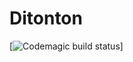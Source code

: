 # Ditonton

[![Codemagic build status](https://api.codemagic.io/apps/63173fe02923d86ba8bf4ddf/631c44ca076d541403affe28/status_badge.svg)]
